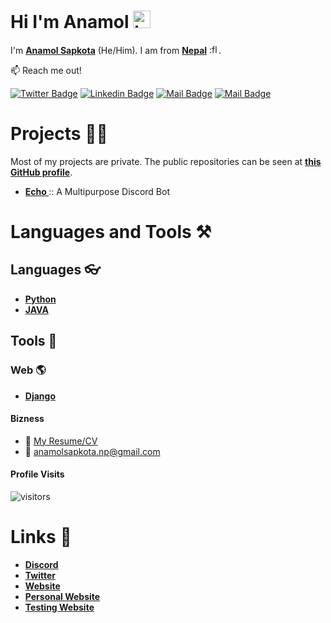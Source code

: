 # Hi I'm Anamol <img src="https://user-images.githubusercontent.com/1303154/88677602-1635ba80-d120-11ea-84d8-d263ba5fc3c0.gif" width="28px" alt="hi">
I'm **[Anamol Sapkota](https://en.wikipedia.org/wiki/User:Ascii002)** (He/Him). I am from **[Nepal](https://en.wikipedia.org/wiki/Nepal)** <img src="https://upload.wikimedia.org/wikipedia/commons/thumb/9/9b/Flag_of_Nepal.svg/840px-Flag_of_Nepal.svg.png" height="15" width="15" title=":flag_np:" />.

:mailbox: Reach me out!

[![Twitter Badge](https://img.shields.io/badge/-@sapkotaanamol-1ca0f1?style=flat&labelColor=1ca0f1&logo=twitter&logoColor=white&link=https://twitter.com/sapkotaanamol)](https://twitter.com/sapkotaanamol) [![Linkedin Badge](https://img.shields.io/badge/-@anamolsapkota-0e76a8?style=flat&labelColor=0e76a8&logo=linkedin&logoColor=white)](https://www.linkedin.com/in/anamolsapkota/) [![Mail Badge](https://img.shields.io/badge/-@anamolsapkota-e84393?style=flat&labelColor=e84393&logo=instagram&logoColor=white)](https://instagram.com/anamolsapkota) [![Mail Badge](https://img.shields.io/badge/-anamolsapkota-c0392b?style=flat&labelColor=c0392b&logo=gmail&logoColor=white)](mailto:anamolsapkota.np@gmail.com)

# Projects 👨‍💻
Most of my projects are private. The public repositories can be seen at **[this GitHub profile](https://github.com/anamolsapkota?tab=repositories)**.
- **[ Echo ](https://echobot.tk)** :: A Multipurpose Discord Bot

# Languages and Tools ⚒
## Languages 👓
- **[Python](https://en.wikipedia.org/wiki/Python_(programming_language))**
- **[JAVA](https://en.wikipedia.org/wiki/Java_(programming_language))**

## Tools 🔨
### Web 🌎
- **[Django](https://www.djangoproject.com/)**


#### Bizness
- :paperclip: [My Resume/CV](https://cdn.sapkotaanamol.com.np/documents/resume.pdf)
- :email: anamolsapkota.np@gmail.com

#### Profile Visits 

![visitors](https://visitor-badge.glitch.me/badge?page_id=anamolsapkota.anamolsapkota)

# Links 📎
- **[Discord](https://discord.gg/NXk5ZuC)**
- **[Twitter](https://twitter.com/sapkotaanamol)**
- **[Website](https://anamolsapkota.is-a.dev)**
- **[Personal Website](https://sapkotaanamol.com.np)**
- **[Testing Website](https://anamolsapkota.com.np)**
